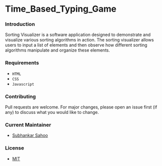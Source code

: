 # Time_Based_Typing_Game

### Introduction

Sorting Visualizer is a software application designed to demonstrate and visualize various sorting algorithms in action. The sorting visualizer allows users to input a list of elements and then observe how different sorting algorithms manipulate and organize these elements.


### Requirements
- `HTML`
- `CSS`
- `Javascript`


### Contributing

Pull requests are welcome. For major changes, please open an issue first (if any)
to discuss what you would like to change.


### Current Maintainer
- [Subhankar Sahoo](https://github.com/sahoo-subha)

### License

- [MIT]()
